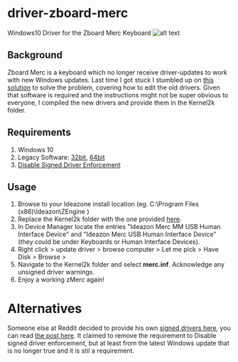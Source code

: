 # driver-zboard-merc
Windows10 Driver for the Zboard Merc Keyboard
![alt text](https://tpucdn.com/reviews/ZBoard/MERCKeyboard/images/merc_title.jpg "ZBoard Merc")

## Background
Zboard Merc is a keyboard which no longer receive driver-updates to work with new Windows updates. Last time I got stuck I stumbled up on [this solution](https://answers.microsoft.com/en-us/windows/forum/windows_10-hardware/merc-stealth-zboard-not-working-after-windows-10/c444c8ec-14cc-4df7-b0ec-6767b6bedb93?auth=1) to solve the problem, covering how to edit the old drivers. Given that software is required and the instructions might not be super obvious to everyone, I compiled the new drivers and provide them in the Kernel2k folder.

## Requirements
1. Windows 10
1. Legacy Software: [32bit](https://downloads.steelseriescdn.com/drivers/keyboards/zengine/ZE_25030_NA_32.exe), [64bit](https://downloads.steelseriescdn.com/drivers/keyboards/zengine/ZE_25030_NA_64.exe)
1. [Disable Signed Driver Enforcement](http://packard-bell-uk.custhelp.com/app/answers/detail/a_id/38288)

## Usage
1. Browse to your Ideazone install location (eg. C:\Program Files (x86)\Ideazon\ZEngine )
1. Replace the Kernel2k folder with the one provided [here](/Kernel2k).
1. In Device Manager locate the entries "Ideazon Merc MM USB Human Interface Device" and "Ideazon Merc USB Human Interface Device" (they could be under Keyboards or Human Interface Devices).
1. Right click > update driver > browse computer > Let me pick > Have Disk > Browse > 
1. Navigate to the Kernel2k folder and select **merc.inf**. Acknowledge any unsigned driver warnings.
1. Enjoy a working zMerc again!

# Alternatives
Someone else at Reddit decided to provide his own [signed drivers here](https://1drv.ms/u/s!ArmFcPzlv8puyUJnTW16KSPhktd9), you can read [the post here](https://www.reddit.com/r/Windows10/comments/6nmb1r/help_on_zboard_keyboard_driver_incompatibility/). It claimed to remove the requirement to Disable signed driver enforcement, but at least from the latest Windows update that is no longer true and it is stil a requirement.
